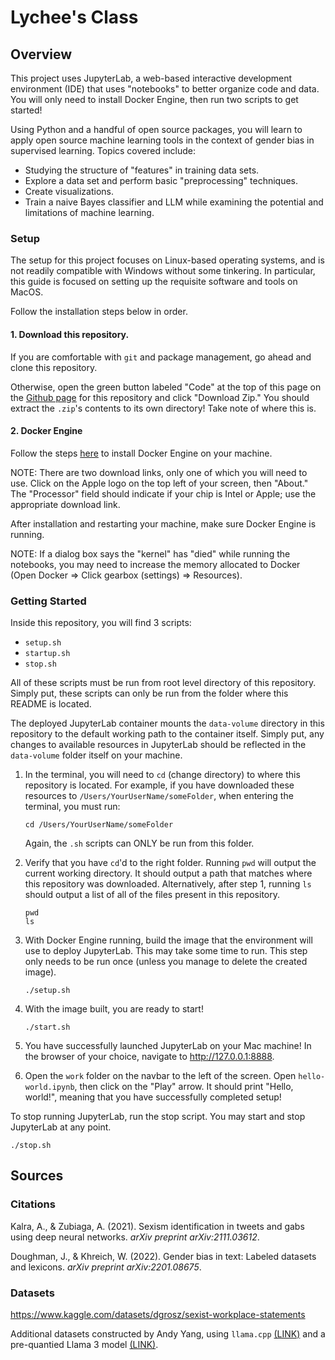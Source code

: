 # Lychee's Class

## Overview
This project uses JupyterLab, a web-based interactive development environment (IDE) that uses "notebooks" to better organize code and data. You will only need to install Docker Engine, then run two scripts to get started!

Using Python and a handful of open source packages, you will learn to apply open source machine learning tools in the context of gender bias in supervised learning. Topics covered include:
- Studying the structure of "features" in training data sets.
- Explore a data set and perform basic "preprocessing" techniques.
- Create visualizations.
- Train a naive Bayes classifier and LLM while examining the potential and limitations of machine learning.

### Setup
The setup for this project focuses on Linux-based operating systems, and is not readily compatible with Windows without some tinkering. In particular, this guide is focused on setting up the requisite software and tools on MacOS.

Follow the installation steps below in order.

#### 1. Download this repository.

If you are comfortable with `git` and package management, go ahead and clone this repository.

Otherwise, open the green button labeled "Code" at the top of this page on the [Github page](https://github.com/aqy88/lychee-course/tree/main) for this repository and click "Download Zip." You should extract the `.zip`'s contents to its own directory! Take note of where this is.

#### 2. Docker Engine
Follow the steps [here](https://docs.docker.com/desktop/install/mac-install/) to install Docker Engine on your machine.

NOTE: There are two download links, only one of which you will need to use. Click on the Apple logo on the top left of your screen, then "About." The "Processor" field should indicate if your chip is Intel or Apple; use the appropriate download link.

After installation and restarting your machine, make sure Docker Engine is running.

NOTE: If a dialog box says the "kernel" has "died" while running the notebooks, you may need to increase the memory allocated to Docker (Open Docker => Click gearbox (settings) => Resources).

### Getting Started

Inside this repository, you will find 3 scripts:
- `setup.sh`
- `startup.sh`
- `stop.sh`

All of these scripts must be run from root level directory of this repository. Simply put, these scripts can only be run from the folder where this README is located. 

The deployed JupyterLab container mounts the `data-volume` directory in this repository to the default working path to the container itself. Simply put, any changes to available resources in JupyterLab should be reflected in the `data-volume` folder itself on your machine.

1. In the terminal, you will need to `cd` (change directory) to where this repository is located. For example, if you have downloaded these resources to `/Users/YourUserName/someFolder`, when entering the terminal, you must run:
	```
	cd /Users/YourUserName/someFolder
	```
	Again, the `.sh` scripts can ONLY be run from this folder.

2. Verify that you have `cd`'d to the right folder. Running `pwd` will output the current working directory. It should output a path that matches where this repository was downloaded. Alternatively, after step 1, running `ls` should output a list of all of the files present in this repository.
	```
	pwd
	ls
	```

3. With Docker Engine running, build the image that the environment will use to deploy JupyterLab. This may take some time to run. This step only needs to be run once (unless you manage to delete the created image).
	```
	./setup.sh
	```

4. With the image built, you are ready to start!
	```
	./start.sh
	```

5. You have successfully launched JupyterLab on your Mac machine! In the browser of your choice, navigate to http://127.0.0.1:8888.

6. Open the `work` folder on the navbar to the left of the screen. Open `hello-world.ipynb`, then click on the "Play" arrow. It should print "Hello, world!", meaning that you have successfully completed setup!

To stop running JupyterLab, run the stop script. You may start and stop JupyterLab at any point.
```
./stop.sh
```

## Sources

### Citations

Kalra, A., & Zubiaga, A. (2021). Sexism identification in tweets and gabs using deep neural networks. *arXiv preprint arXiv:2111.03612*.

Doughman, J., & Khreich, W. (2022). Gender bias in text: Labeled datasets and lexicons. *arXiv preprint arXiv:2201.08675*.

### Datasets

https://www.kaggle.com/datasets/dgrosz/sexist-workplace-statements

Additional datasets constructed by Andy Yang, using `llama.cpp` [(LINK)](https://github.com/ggerganov/llama.cpp) and a pre-quantied Llama 3 model [(LINK)](https://huggingface.co/bartowski/Meta-Llama-3-8B-Instruct-GGUF).
